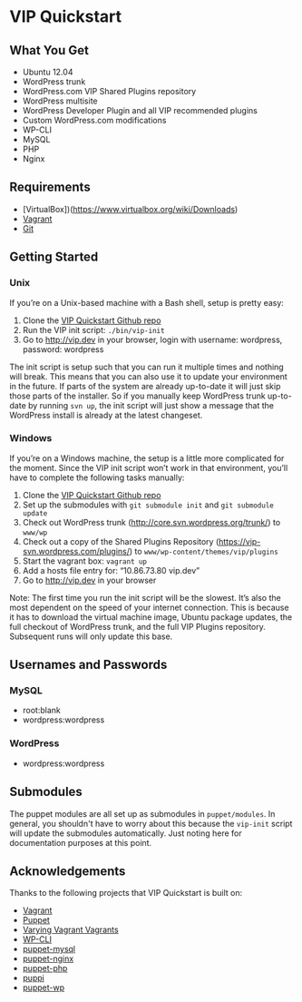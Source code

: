 # VIP Quickstart

## What You Get

*   Ubuntu 12.04
*   WordPress trunk
*   WordPress.com VIP Shared Plugins repository
*   WordPress multisite
*   WordPress Developer Plugin and all VIP recommended plugins
*   Custom WordPress.com modifications
*   WP-CLI
*   MySQL
*   PHP
*   Nginx

## Requirements

* [VirtualBox])(https://www.virtualbox.org/wiki/Downloads)
* [Vagrant](http://downloads.vagrantup.com/)
* [Git](http://git-scm.com/downloads)

## Getting Started

### Unix

If you’re on a Unix-based machine with a Bash shell, setup is pretty easy:

1.  Clone the [VIP Quickstart Github repo](https://github.com/Automattic/vip-quickstart)
2.  Run the VIP init script: `./bin/vip-init`
3.  Go to http://vip.dev in your browser, login with username: wordpress, password: wordpress

The init script is setup such that you can run it multiple times and nothing will break. This means that you can also use it to update your environment in the future. If parts of the system are already up-to-date it will just skip those parts of the installer. So if you manually keep WordPress trunk up-to-date by running `svn up`, the init script will just show a message that the WordPress install is already at the latest changeset.

### Windows

If you’re on a Windows machine, the setup is a little more complicated for the moment. Since the VIP init script won’t work in that environment, you’ll have to complete the following tasks manually:

1.  Clone the [VIP Quickstart Github repo](https://github.com/Automattic/vip-quickstart)
2.  Set up the submodules with `git submodule init` and `git submodule update`
3.  Check out WordPress trunk (http://core.svn.wordpress.org/trunk/) to `www/wp`
4.  Check out a copy of the Shared Plugins Repository (https://vip-svn.wordpress.com/plugins/) to `www/wp-content/themes/vip/plugins`
5.  Start the vagrant box: `vagrant up`
6.  Add a hosts file entry for: “10.86.73.80 vip.dev”
7.  Go to http://vip.dev in your browser

Note: The first time you run the init script will be the slowest. It’s also the most dependent on the speed of your internet connection. This is because it has to download the virtual machine image, Ubuntu package updates, the full checkout of WordPress trunk, and the full VIP Plugins repository. Subsequent runs will only update this base.

## Usernames and Passwords

### MySQL
* root:blank
* wordpress:wordpress

### WordPress
* wordpress:wordpress

## Submodules

The puppet modules are all set up as submodules in `puppet/modules`. In general, you shouldn't have to worry about this because the `vip-init` script will update the submodules automatically. Just noting here for documentation purposes at this point.

## Acknowledgements

Thanks to the following projects that VIP Quickstart is built on:

* [Vagrant](http://vagrantup.com/)
* [Puppet](http://puppetlabs.com/)
* [Varying Vagrant Vagrants](https://github.com/10up/varying-vagrant-vagrants)
* [WP-CLI](http://wp-cli.org)
* [puppet-mysql](https://github.com/example42/puppet-mysql)
* [puppet-nginx](https://github.com/example42/puppet-nginx)
* [puppet-php](https://github.com/jippi/puppet-php)
* [puppi](https://github.com/example42/puppi)
* [puppet-wp](https://github.com/rmccue/puppet-wp)
